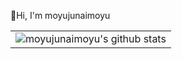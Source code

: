 👋Hi, I'm moyujunaimoyu

<table css="background:#292A36">
  <tr>
    <td ><img align="center" src="https://github-readme-stats.vercel.app/api?username=moyujunaimoyu&show_icons=true&include_all_commits=true&hide_border=true" alt="moyujunaimoyu's github stats" /></td>
    <!--<td bgcolor="#292A36"><img align="center" src="https://github-readme-stats.vercel.app/api/top-langs/?username=moyujunaimoyu&layout=compact&hide_border=true" alt="most used language" /></td>-->
  </tr>
</table>
